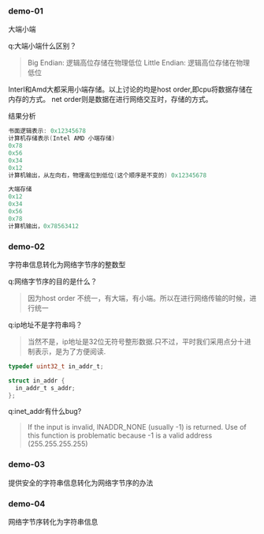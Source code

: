 ### demo-01

大端小端

q:大端小端什么区别？
>Big Endian: 逻辑高位存储在物理低位
Little Endian: 逻辑高位存储在物理低位

Interl和Amd大都采用小端存储。以上讨论的均是host order,即cpu将数据存储在内存的方式。
net order则是数据在进行网络交互时，存储的方式。

结果分析
```c
书面逻辑表示: 0x12345678
计算机存储表示(Intel AMD 小端存储)
0x78
0x56
0x34
0x12
计算机输出，从左向右，物理高位到低位(这个顺序是不变的) 0x12345678

大端存储
0x12
0x34
0x56
0x78
计算机输出，0x78563412
```

### demo-02
字符串信息转化为网络字节序的整数型

q:网络字节序的目的是什么？
>因为host order 不统一，有大端，有小端。所以在进行网络传输的时候，进行统一

q:ip地址不是字符串吗？
>当然不是，ip地址是32位无符号整形数据.只不过，平时我们采用点分十进制表示，是为了方便阅读.

```c
typedef uint32_t in_addr_t;

struct in_addr {
  in_addr_t s_addr;
};
```

q:inet_addr有什么bug?
>If the input is invalid, INADDR_NONE (usually -1) is 
returned.  Use of this function is problematic because -1 is a valid address (255.255.255.255)

### demo-03
提供安全的字符串信息转化为网络字节序的办法

### demo-04
网络字节序转化为字符串信息
